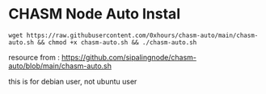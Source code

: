# CHASM Node Auto Instal

```
wget https://raw.githubusercontent.com/0xhours/chasm-auto/main/chasm-auto.sh && chmod +x chasm-auto.sh && ./chasm-auto.sh
```


resource from : https://github.com/sipalingnode/chasm-auto/blob/main/chasm-auto.sh

this is for debian user, not ubuntu user
